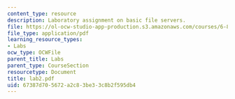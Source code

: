 ```yaml
---
content_type: resource
description: Laboratory assignment on basic file servers.
file: https://ol-ocw-studio-app-production.s3.amazonaws.com/courses/6-824-distributed-computer-systems-engineering-spring-2006/67387d705672a2c83be33c8b2f595db4_lab2.pdf
file_type: application/pdf
learning_resource_types:
- Labs
ocw_type: OCWFile
parent_title: Labs
parent_type: CourseSection
resourcetype: Document
title: lab2.pdf
uid: 67387d70-5672-a2c8-3be3-3c8b2f595db4
---
```

